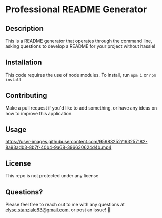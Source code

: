 # Professional README Generator

## Description
This is a README generator that operates through the command line, asking questions to develop a README for your project without hassle!

## Installation
This code requires the use of node modules. To install, run `npm i` or `npm install`

## Contributing
Make a pull request if you'd like to add something, or have any ideas on how to improve this application.

## Usage
https://user-images.githubusercontent.com/95983252/163257182-8a93adb3-8b7f-40b4-9a68-396630624d4b.mp4

## License
This repo is not protected under any license

## Questions?
Please feel free to reach out to me with any questions at elyse.stanziale83@gmail.com, or post an issue! 💜
